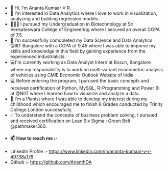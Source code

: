 - 👋 Hi, I’m Ananta Kumaar V R.
- 👀 I’m interested in Data Analytics where I love to work in visualization, analyzing and building regression models.
- 👨🏻‍🎓 I pursued my Undergraduation in Biotechnology at Sri Venkateswara College of Engineering where I secured an overall CGPA of 7.5.
- 🌱 I’m successfully comopleted my Data Science and Data Analytics @IIIT Bangalore with a CGPA of 9.45 where I was able to imporve my skills and knowledge in this field by gaining experience from the experienced industrialists.
- 💻I'm currently working as Data Analyst Intern at Bosch, Bangalore where my responsibility is to work on multi-variant econometric analysis of vehicles using CMIE Economic Outlook Website of India
- 💻 Before entering the program, I purused the basic concepts and received certification of Python, MySQL, R-Programming and Power BI at @NIIT where I learned how to visualize and analyze a data.
- 🎹 I'm a Pianist where I was able to develop my interest during my childhood which encouraged me to finish 8 Grades conducted by Trinity College London successfully.
- 💡  To understand the concepts of business problem solving, I pursued and received certification on Lean Six Sigma : Green Belt @pathmaker360. 
-  #### 📫 How to reach me :-
- LinkedIn Profile :-
https://www.linkedin.com/in/ananta-kumaar-v-r-49738a176
- Github :-
https://github.com/AnanthDA


<!---
AnanthDA/AnanthDA is a ✨ special ✨ repository because its `README.md` (this file) appears on your GitHub profile.
You can click the Preview link to take a look at your changes.
--->
